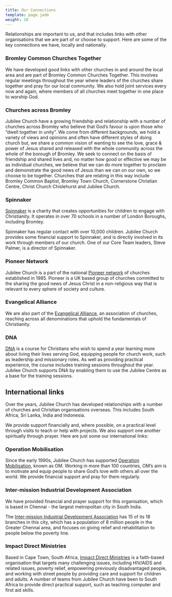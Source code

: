 ```yaml
---
title: Our Connections
template: page.jade
weight: 10
---
```


Relationships are important to us, and that includes links with other organisations that we are part of or choose to support. Here are some of the key connections we have, locally and nationally.

### Bromley Common Churches Together
We have developed good links with other churches in and around the local area and are part of Bromley Common Churches Together. This involves regular meetings throughout the year where leaders of the churches share together and pray for our local community. We also hold joint services every now and again, where members of all churches meet together in one place to worship God.

### Churches across Bromley
Jubilee Church have a growing friendship and relationship with a number of churches across Bromley who believe that God’s favour is upon those who “dwell together in unity”. We come from different backgrounds, we hold a variety of views and opinions and often have different styles of doing church but, we share a common vision of wanting to see the love, grace & power of Jesus shared and released with the whole community across the whole of the borough of Bromley. We seek to connect on the basis of friendship and shared lives and, no matter how good or effective we may be as individual churches, we believe that we can do more together to proclaim and demonstrate the good news of Jesus than we can on our own, so we choose to be together.  Churches that are relating in this way include Bromley Common Baptist, Bromley Town Church, Cornerstone Christian Centre, Christ Church Chislehurst and Jubilee Church.

### Spinnaker
[Spinnaker](http://www.spinnaker.org) is a charity that creates opportunities for children to engage with Christianity. It operates in over 70 schools in a number of London Boroughs, including Bromley. 

Spinnaker has regular contact with over 10,000 children. Jubilee Church provides some financial support to Spinnaker, and is directly involved in its work through members of our church. One of our Core Team leaders, Steve Palmer, is a director of Spinnaker.

### Pioneer Network 
Jubilee Church is a part of the national [Pioneer network](http://www.pioneer.org.uk/) of churches established in 1985. Pioneer is a UK based group of churches committed to the sharing the good news of Jesus Christ in a non-religious way that is relevant to every sphere of society and culture.

### Evangelical Alliance
We are also part of the [Evangelical Alliance](http://www.eauk.org/), an association of churches, reaching across all denominations that uphold the fundamentals of Christianity.

### DNA
[DNA](http://www.dna-uk.org) is a course for Christians who wish to spend a year learning more about living their lives serving God, equipping people for church work, such as leadership and missionary roles. As well as providing practical experience, the course includes training sessions throughout the year. Jubilee Church supports DNA by enabling them to use the Jubilee Centre as a base for the training sessions.

## International links
Over the years, Jubilee Church has developed relationships with a number of churches and Christian organisations overseas. This includes South Africa, Sri Lanka, India and Indonesia. 

We provide support financially and, where possible, on a practical level through visits to teach or help with projects. We also support one another spiritually through prayer. Here are just some our international links:

### Operation Mobilisation
Since the early 1990s, Jubilee Church has supported [Operation Mobilisation](http://www.uk.om.org), known as OM. Working in more than 100 countries, OM’s aim is to motivate and equip people to share God’s love with others all over the world. We provide financial support and pray for them regularly.

### Inter-mission Industrial Development Association
We have provided financial and prayer support for this organisation, which is based in Chennai - the largest metropolitan city in South India. 

The [Inter-mission Industrial Development Association](http://www.inter-mission.de) has 15 of its 18 branches in this city, which has a population of 8 million people in the Greater Chennai area, and focuses on giving relief and rehabilitation to people below the poverty line. 

### Impact Direct Ministries
Based in Cape Town, South Africa, [Impact Direct Ministries](http://www.impactdirect.org.za) is a faith-based organisation that targets many challenging issues, including HIV/AIDS and related issues, poverty relief, empowering previously disadvantaged people, and working with street people by providing care and support for children and adults. 
A number of teams from Jubilee Church have been to South Africa to provide direct practical support, such as teaching computer and first aid skills. 
